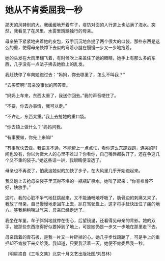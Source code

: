 # 她从不肯委屈我一秒

那天的风特别的大。我缓缓地开着车子，堤防对面的人行道上也沾满了海水。突然，我看见了在风里、水雾里踽踽独行的母亲。 

母亲腋下紧紧地夹着她的皮包，双手沉沉地各提了两个很大的口袋，那些东西是这么的重，使得母亲快蹲下去似的弯着小腿在慢慢一步又一步地拖着。 

她的头发在大风里翻飞着，有时候吹上来盖住了她的眼睛，她手上有那么多的东西，几乎没有一点法子拂去她脸上的乱发。 

我赶快停了车向她跑过去：“妈妈，你去哪里了，怎么不叫我？” 

“去买菜啊!”母亲没事似的回答着。 

“妈妈上车来，东西太重了，我送你回去。”我的声音哽住了。 

“不要，你去办事情，我可以走。” 

“不许走，东西太重。”我上去抢她的重口袋。 

“你去镇上做什么？”妈妈问我。 

“有事要做，你先上来嘛!” 

“有事就快去做。我语言不通，不能帮上一点点忙，看你这么东跑西跑，连哭的时间也没有，你以为做大人的心里不难过？你看你，自己嘴唇都裂开了，还在争这几个又不重的袋子。”她这些话一讲，我眼睛便湿透了。 

母亲也不再说了，怕我追她似的加快了步子，在大风里几乎开始跑起来。 

我又跑上去抢母亲袋子里沉得不堪的一瓶瓶矿泉水，她叫了起来：“你脊椎骨不好，快放手。” 

这时，我的心脏不争气地狂跳起来，又不能通畅地呼吸了，肋骨边的刺痛又来了。我放了母亲，自己慢慢地走回车上去，趴在驾驶盘上，这才将手赶快压住了痛的地方。等我稍稍喘过气来，母亲已经走远了。 

我坐在车里，车子斜斜地就停在街心，后望镜里，还看得见母亲的背影。她的双手，被那些东西拖得好似要掉到了地上，可是她仍是一步又一步地在那里走下去。 

母亲踏着的青石板，是我一片又一片碎掉的心。她几乎步伐踉跄了，可是手上的重担却不肯放下来交给我。我知道，只要我活着一天，她便不肯委屈我一秒。 

（明星摘自《三毛文集》北京十月文艺出版社图/刘昌林）